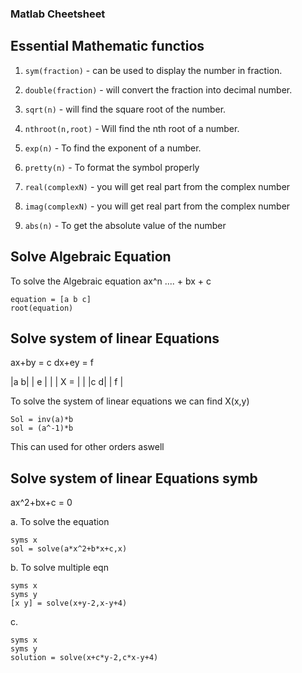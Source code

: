 ### Matlab Cheetsheet 
## Essential Mathematic functios
1. ``sym(fraction)`` - can be used to display the number in fraction. 

2. ``double(fraction)`` - will convert the fraction into decimal number. 

3. ``sqrt(n)`` - will find the square root of the number. 

4. ``nthroot(n,root)`` - Will find the nth root of a number. 

5. ``exp(n)`` - To find the exponent of a number. 

6. ``pretty(n)`` - To format the symbol properly

7. ``real(complexN)`` - you will get real part from the complex number

8. ``imag(complexN)`` - you will get real part from the complex number

9. ``abs(n)`` - To get the absolute value of the number

## Solve Algebraic Equation 

To solve the Algebraic equation ax^n .... + bx + c  

```
equation = [a b c]
root(equation)
```
## Solve system of linear Equations

ax+by = c 
dx+ey = f

|a   b|      | e |
|     | X =  |   | 
|c   d|      | f |

To solve the system of linear equations we can find X(x,y) 

```
Sol = inv(a)*b
sol = (a^-1)*b 
```

This can used for other orders aswell


## Solve system of linear Equations symb

ax^2+bx+c = 0 

a. To solve the equation 

```
syms x
sol = solve(a*x^2+b*x+c,x)
```
b. To solve multiple eqn

```
syms x 
syms y
[x y] = solve(x+y-2,x-y+4)
```
c.  

```
syms x
syms y
solution = solve(x+c*y-2,c*x-y+4)
```

